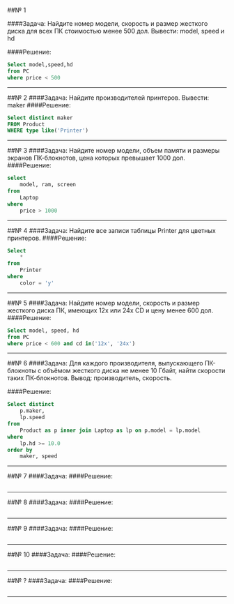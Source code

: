 ##№ 1

####Задача:
Найдите номер модели, скорость и размер жесткого диска
для всех ПК стоимостью менее 500 дол. Вывести: model,
speed и hd

####Решение:
```sql
Select model,speed,hd 
from PC
where price < 500
```

***

##№ 2
####Задача:
Найдите производителей принтеров. Вывести: maker
####Решение:
```sql
Select distinct maker 
FROM Product 
WHERE type like('Printer')
```

***


##№ 3
####Задача:
Найдите номер модели, объем памяти и размеры экранов 
ПК-блокнотов, цена которых превышает 1000 дол.
####Решение:
```sql
select 
    model, ram, screen
from 
    Laptop
where 
    price > 1000

```

***

##№ 4
####Задача:
Найдите все записи таблицы Printer для цветных принтеров.
####Решение:
```sql
Select 
    * 
from 
    Printer
where 
    color = 'y'

```

***

##№ 5
####Задача:
Найдите номер модели, скорость и размер жесткого диска ПК,
имеющих 12x или 24x CD и цену менее 600 дол.
####Решение:
```sql
Select model, speed, hd
from PC
where price < 600 and cd in('12x', '24x')
```

***

##№ 6
####Задача:
Для каждого производителя, выпускающего ПК-блокноты c 
объёмом жесткого диска не менее 10 Гбайт, найти скорости
таких ПК-блокнотов. Вывод: производитель, скорость.

####Решение:
```sql
Select distinct
    p.maker,
    lp.speed
from 
    Product as p inner join Laptop as lp on p.model = lp.model
where 
    lp.hd >= 10.0
order by 
    maker, speed

```

***

##№ 7
####Задача:
####Решение:
```sql

```

***

##№ 8
####Задача:
####Решение:
```sql

```

***

##№ 9
####Задача:
####Решение:
```sql

```

***

##№ 10
####Задача:
####Решение:
```sql

```

***









##№ ?
####Задача:
####Решение:
```sql

```

***































































